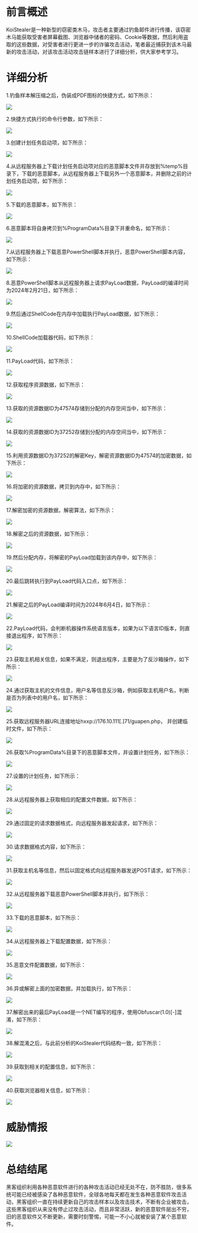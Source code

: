 前言概述
====


KoiStealer是一种新型的窃密类木马，攻击者主要通过钓鱼邮件进行传播，该窃密木马能获取受害者屏幕截图、浏览器中储者的密码、Cookie等数据，然后利用盗取的这些数据，对受害者进行更进一步的诈骗攻击活动，笔者最近捕获到该木马最新的攻击活动，对该攻击活动攻击链样本进行了详细分析，供大家参考学习。


详细分析
====


1\.钓鱼样本解压缩之后，伪装成PDF图标的快捷方式，如下所示：  

![](https://xzfile.aliyuncs.com/media/upload/picture/20240621191248-312fda58-2fbf-1.png)  

2\.快捷方式执行的命令行参数，如下所示：  

![](https://xzfile.aliyuncs.com/media/upload/picture/20240621191303-3a0760e2-2fbf-1.png)  

3\.创建计划任务启动项，如下所示：  

![](https://xzfile.aliyuncs.com/media/upload/picture/20240621191317-42ee1390-2fbf-1.png)  

4\.从远程服务器上下载计划任务启动项对应的恶意脚本文件并存放到%temp%目录下，下载的恶意脚本，从远程服务器上下载另外一个恶意脚本，并删除之前的计划任务启动项，如下所示：  

![](https://xzfile.aliyuncs.com/media/upload/picture/20240621191332-4b8d9138-2fbf-1.png)  

5\.下载的恶意脚本，如下所示：  

![](https://xzfile.aliyuncs.com/media/upload/picture/20240621191344-52997fe6-2fbf-1.png)  

6\.恶意脚本将自身拷贝到%ProgramData%目录下并重命名，如下所示：  

![](https://xzfile.aliyuncs.com/media/upload/picture/20240621191357-5a9fc20e-2fbf-1.png)  

7\.从远程服务器上下载恶意PowerShell脚本并执行，恶意PowerShell脚本内容，如下所示：  

![](https://xzfile.aliyuncs.com/media/upload/picture/20240621191409-61602200-2fbf-1.png)  

8\.恶意PowerShell脚本从远程服务器上请求PayLoad数据，PayLoad的编译时间为2024年2月21日，如下所示：  

![](https://xzfile.aliyuncs.com/media/upload/picture/20240621191421-688d62d6-2fbf-1.png)  

9\.然后通过ShellCode在内存中加载执行PayLoad数据，如下所示：  

![](https://xzfile.aliyuncs.com/media/upload/picture/20240621191434-7042839e-2fbf-1.png)  

10\.ShellCode加载器代码，如下所示：  

![](https://xzfile.aliyuncs.com/media/upload/picture/20240621191446-776bff60-2fbf-1.png)  

11\.PayLoad代码，如下所示：  

![](https://xzfile.aliyuncs.com/media/upload/picture/20240621191457-7e0e0ffc-2fbf-1.png)  

12\.获取程序资源数据，如下所示：  

![](https://xzfile.aliyuncs.com/media/upload/picture/20240621191511-86a4e938-2fbf-1.png)  

13\.获取的资源数据ID为47574存储到分配的内存空间当中，如下所示：  

![](https://xzfile.aliyuncs.com/media/upload/picture/20240621191526-8f9e39d6-2fbf-1.png)  

14\.获取的资源数据ID为37252存储到分配的内存空间当中，如下所示：  

![](https://xzfile.aliyuncs.com/media/upload/picture/20240621191540-97cff28e-2fbf-1.png)  

15\.利用资源数据ID为37252的解密Key，解密资源数据ID为47574的加密数据，如下所示：  

![](https://xzfile.aliyuncs.com/media/upload/picture/20240621191554-a0532d36-2fbf-1.png)  

16\.将加密的资源数据，拷贝到内存中，如下所示：  

![](https://xzfile.aliyuncs.com/media/upload/picture/20240621191608-a88668c4-2fbf-1.png)  

17\.解密加密的资源数据，解密算法，如下所示：  

![](https://xzfile.aliyuncs.com/media/upload/picture/20240621191620-afe0c3e4-2fbf-1.png)  

18\.解密之后的资源数据，如下所示：  

![](https://xzfile.aliyuncs.com/media/upload/picture/20240621191634-b7f8d170-2fbf-1.png)  

19\.然后分配内存，将解密的PayLoad加载到该内存中，如下所示：  

![](https://xzfile.aliyuncs.com/media/upload/picture/20240621191647-bfdb0e12-2fbf-1.png)  

20\.最后跳转执行到PayLoad代码入口点，如下所示：  

![](https://xzfile.aliyuncs.com/media/upload/picture/20240621191700-c7c71cc4-2fbf-1.png)  

21\.解密之后的PayLoad编译时间为2024年6月4日，如下所示：  

![](https://xzfile.aliyuncs.com/media/upload/picture/20240621191714-cfb5cc3c-2fbf-1.png)  

22\.PayLoad代码，会判断机器操作系统语言版本，如果为以下语言ID版本，则直接退出程序，如下所示：  

![](https://xzfile.aliyuncs.com/media/upload/picture/20240621191730-d98d561c-2fbf-1.png)  

23\.获取主机相关信息，如果不满足，则退出程序，主要是为了反沙箱操作，如下所示：  

![](https://xzfile.aliyuncs.com/media/upload/picture/20240621191744-e1a248bc-2fbf-1.png)  

24\.通过获取主机的文件信息，用户名等信息反沙箱，例如获取主机用户名，判断是否为列表中的用户名，如下所示：  

![](https://xzfile.aliyuncs.com/media/upload/picture/20240621191757-e9be8650-2fbf-1.png)  

25\.获取远程服务器URL连接地址hxxp://176\.10\.111\[.]71/guapen.php， 并创建临时文件，如下所示：  

![](https://xzfile.aliyuncs.com/media/upload/picture/20240621191821-f81ace02-2fbf-1.png)  

26\.获取%ProgramData%目录下的恶意脚本文件，并设置计划任务，如下所示：  

![](https://xzfile.aliyuncs.com/media/upload/picture/20240621191852-0a3a8a64-2fc0-1.png)  

27\.设置的计划任务，如下所示：  

![](https://xzfile.aliyuncs.com/media/upload/picture/20240621191906-12d966f4-2fc0-1.png)  

28\.从远程服务器上获取相应的配置文件数据，如下所示：  

![](https://xzfile.aliyuncs.com/media/upload/picture/20240621191919-1a7d1e0a-2fc0-1.png)  

29\.通过固定的请求数据格式，向远程服务器发起请求，如下所示：  

![](https://xzfile.aliyuncs.com/media/upload/picture/20240621191933-229e118e-2fc0-1.png)  

30\.请求数据格式内容，如下所示：  

![](https://xzfile.aliyuncs.com/media/upload/picture/20240621191946-2a8d0bca-2fc0-1.png)  

31\.获取主机名等信息，然后以固定格式向远程服务器发送POST请求，如下所示：  

![](https://xzfile.aliyuncs.com/media/upload/picture/20240621191959-327abeae-2fc0-1.png)  

32\.从远程服务器下载恶意PowerShell脚本并执行，如下所示：  

![](https://xzfile.aliyuncs.com/media/upload/picture/20240621192014-3b033a88-2fc0-1.png)  

33\.下载的恶意脚本，如下所示：  

![](https://xzfile.aliyuncs.com/media/upload/picture/20240621192026-42446fce-2fc0-1.png)  

34\.从远程服务器上下载配置数据，如下所示：  

![](https://xzfile.aliyuncs.com/media/upload/picture/20240621192038-49995096-2fc0-1.png)  

35\.恶意文件配置数据，如下所示：  

![](https://xzfile.aliyuncs.com/media/upload/picture/20240621192051-5172eb1a-2fc0-1.png)  

36\.异或解密上面的加密数据，并加载执行，如下所示：  

![](https://xzfile.aliyuncs.com/media/upload/picture/20240621192106-59ecef3e-2fc0-1.png)  

37\.解密出来的最后PayLoad是一个NET编写的程序，使用Obfuscar(1\.0\)\[\-]混淆，如下所示：  

![](https://xzfile.aliyuncs.com/media/upload/picture/20240621192119-61df2e8c-2fc0-1.png)  

38\.解混淆之后，与此前分析的KoiStealer代码结构一致，如下所示：  

![](https://xzfile.aliyuncs.com/media/upload/picture/20240621192134-6af403c6-2fc0-1.png)  

39\.获取到相关的配置信息，如下所示：  

![](https://xzfile.aliyuncs.com/media/upload/picture/20240621192148-735081fc-2fc0-1.png)  

40\.获取浏览器相关信息，如下所示：  

![](https://xzfile.aliyuncs.com/media/upload/picture/20240621192201-7b3c59c2-2fc0-1.png)


威胁情报
====


![](https://xzfile.aliyuncs.com/media/upload/picture/20240621192219-857274b2-2fc0-1.png)


总结结尾
====


黑客组织利用各种恶意软件进行的各种攻击活动已经无处不在，防不胜防，很多系统可能已经被感染了各种恶意软件，全球各地每天都在发生各种恶意软件攻击活动，黑客组织一直在持续更新自己的攻击样本以及攻击技术，不断有企业被攻击，这些黑客组织从来没有停止过攻击活动，而且非常活跃，新的恶意软件层出不穷，旧的恶意软件又不断更新，需要时刻警惕，可能一不小心就被安装了某个恶意软件。